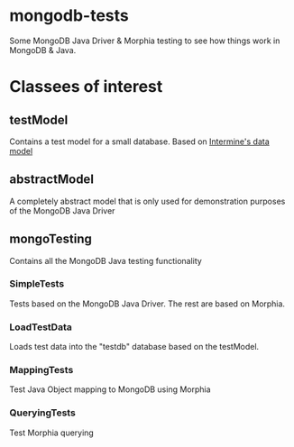 # mongodb-tests
Some MongoDB Java Driver & Morphia testing to see how things work in MongoDB & Java.

# Classees of interest
## testModel
Contains a test model for a small database. Based on [Intermine's data model](https://github.com/intermine/intermine)

## abstractModel
A completely abstract model that is only used for demonstration purposes of the MongoDB Java Driver

## mongoTesting
Contains all the MongoDB Java testing functionality

### SimpleTests
Tests based on the MongoDB Java Driver. The rest are based on Morphia.

### LoadTestData
Loads test data into the "testdb" database based on the testModel.

### MappingTests
Test Java Object mapping to MongoDB using Morphia

### QueryingTests
Test Morphia querying
